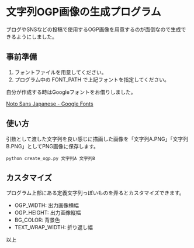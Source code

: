 # 文字列OGP画像の生成プログラム

ブログやSNSなどの投稿で使用するOGP画像を用意するのが面倒なので生成できるようにしました。

## 事前準備

1. フォントファイルを用意してください。
1. プログラム中の FONT_PATH で上記フォントを指定してください。

自分が作成する時はGoogleフォントをお借りしました。

[Noto Sans Japanese - Google Fonts](https://fonts.google.com/noto/specimen/Noto+Sans+JP)

## 使い方

引数として渡した文字列を良い感じに描画した画像を「文字列A.PNG」「文字列B.PNG」としてPNG画像に保存します。

    python create_ogp.py 文字列A 文字列B

## カスタマイズ

プログラム上部にある定義文字列っぽいものを弄るとカスタマイズできます。

* OGP_WIDTH: 出力画像横幅
* OGP_HEIGHT: 出力画像縦幅
* BG_COLOR: 背景色
* TEXT_WRAP_WIDTH: 折り返し幅

以上
